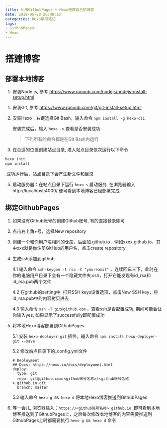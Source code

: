 ```yaml
---
title: 利用GithubPages + Hexo搭建自己的博客
date: 2019-05-28 20:48:13
categories: Hexo学习笔记
tags:
- GithubPages
- Hexo
---
```


# 搭建博客

## 部署本地博客

1. 安装Node.js, 参考 <https://www.runoob.com/nodejs/nodejs-install-setup.html>

<!--more-->

1. 安装Git, 参考 <https://www.runoob.com/git/git-install-setup.html>

2. 安装Hexo：右键选择Git Bash，输入命令 `npm install -g hexo-cli` 

   安装完成后，输入 `hexo -v` 查看是否安装成功 

   > 下列所有的命令都是在Git Bash内运行

3. 在合适的位置创建站点目录, 进入站点目录依次运行以下命令

```markdown
hexo init
npm install
```

​		成功运行后，站点目录下会产生新文件和目录

5. 启动服务器：在站点目录下运行 `hexo s` 启动服务, 在浏览器输入 http://localhost:4000/ 便可看到本地博客已经部署完成

## 绑定GithubPages

1. 如果没有Github账号的创建Github账号, 有的直接登录即可

2. 点击右上角+号，选择New repository

3. 创建一个和你用户名相同的仓库，后面加.github.io，例如xxxx.github.io，其中xxx就是你注册GitHub的用户名，点击create repository

4. 生成ssh添加到github

   4.1 输入命令 `ssh-keygen -t rsa -C "youreamil"` ，连续回车三下，此时在你的电脑用户目录下会有一个隐藏文件夹.ssh，打开它能发现有id_rsa和id_rsa.pub两个文件

   4.2  在github的setting中, 打开SSH keys设置选项，点击New SSH key，将id_rsa.pub中的内容拷贝进去

   4.3 输入命令 `ssh -T git@github.com` ，查看ssh是否配置成功, 期间可能会让你输入yes, 如果显示了successfully即配置成功

5. 将本地Hexo博客部署到GithubPages

   5.1 安装 `hexo-deployer-git` 插件。输入命令 `npm install hexo-deployer-git --save` 
   
   5.2 修改站点目录下的_config.yml文件
   
   ```
   # Deployment
   ## Docs: https://hexo.io/docs/deployment.html
   deploy:
     type: git
     repo: git@github.com:<github账号名称>/<github账号名称>.github.io.git
     branch: master
   ```
   
   5.3 输入命令 `hexo g && hexo d` 将本地Hexo博客推送到GithubPages
   
6. 等一会儿, 浏览器输入：`https://<github账号名称>.github.io` ,即可看到本地博客推送到了GithubPages上，之后每次修改本地博客的内容需要推送到GithubPages上时都需要执行 `hexo g && hexo d` 命令



